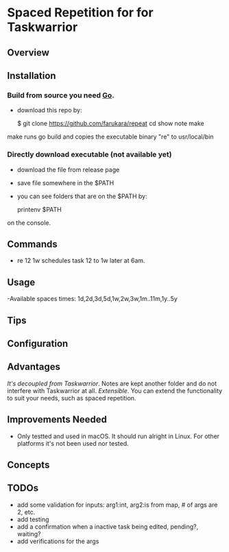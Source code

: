 # Spaced Repetition for for Taskwarrior

## Overview
## Installation
### Build from source you need [Go](https://go.dev/).
- download this repo by:

    $ git clone https://github.com/farukara/repeat
    cd show note
    make

make runs go build and copies the executable binary "re" to usr/local/bin

### Directly download executable (not available yet)
- download the file from release page 
- save file somewhere in the $PATH
- you can see folders that are on the $PATH by:

    printenv $PATH

on the console.

## Commands
- re 12 1w
schedules task 12 to 1w later at 6am.

## Usage
-Available spaces times: 1d,2d,3d,5d,1w,2w,3w,1m..11m,1y..5y

## Tips
## Configuration

## Advantages

*It's decoupled from Taskwarrior*. Notes are kept another folder and do not interfere with Taskwarrior at all.
*Extensible*. You can extend the functionality to suit your needs, such as spaced repetition.

## Improvements Needed

- Only testted and used in macOS. It should run alright in Linux. For other platforms it's not been used nor tested.

## Concepts

## TODOs
- add some validation for inputs: arg1:int, arg2:is from map, # of args are 2, etc. 
- add testing
- add a confirmation when a inactive task being edited, pending?, waiting?
- add verifications for the args
